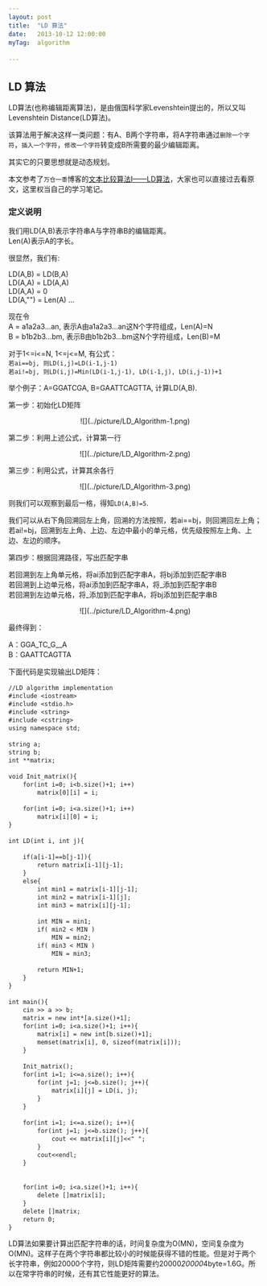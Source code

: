 ```yaml
---
layout: post
title:  "LD 算法"
date:   2013-10-12 12:00:00
myTag:	algorithm	

---
```


LD 算法
-----------------------------

LD算法(也称编辑距离算法)，是由俄国科学家Levenshtein提出的，所以又叫Levenshtein Distance(LD算法)。

该算法用于解决这样一类问题：有A、B两个字符串，将A字符串通过`删除一个字符`，`插入一个字符`，`修改一个字符`转变成B所需要的最少编辑距离。

其实它的只要思想就是动态规划。

本文参考了`万仓一黍`博客的[文本比较算法Ⅰ——LD算法](http://www.cnblogs.com/grenet/archive/2010/06/01/1748448.html)，大家也可以直接过去看原文，这里权当自己的学习笔记。


### 定义说明

我们用LD(A,B)表示字符串A与字符串B的编辑距离。  
Len(A)表示A的字长。

很显然，我们有:

LD(A,B) = LD(B,A)  
LD(A,A) = LD(A,A)  
LD(A,A) = 0  
LD(A,"") = Len(A)
...

现在令  
A = a1a2a3...an, 表示A由a1a2a3...an这N个字符组成，Len(A)=N  
B = b1b2b3...bm, 表示B由b1b2b3...bm这N个字符组成，Len(B)=M  

对于1<=i<=N, 1<=j<=M, 有公式：  
`若ai==bj, 则LD(i,j)=LD(i-1,j-1)`  
`若ai!=bj, 则LD(i,j)=Min(LD(i-1,j-1), LD(i-1,j), LD(i,j-1))+1`  

举个例子：A=GGATCGA, B=GAATTCAGTTA, 计算LD(A,B).

第一步：初始化LD矩阵

<center>![](../picture/LD_Algorithm-1.png)</center>

第二步：利用上述公式，计算第一行

<center>![](../picture/LD_Algorithm-2.png)</center>

第三步：利用公式，计算其余各行

<center>![](../picture/LD_Algorithm-3.png)</center>

则我们可以观察到最后一格，得知`LD(A,B)=5`.

我们可以从右下角回溯回左上角，回溯的方法按照，若ai==bj，则回溯回左上角；若ai!=bj，回溯到左上角、上边、左边中最小的单元格，优先级按照左上角、上边、左边的顺序。

第四步：根据回溯路径，写出匹配字串

若回溯到左上角单元格，将ai添加到匹配字串A，将bj添加到匹配字串B  
若回溯到上边单元格，将ai添加到匹配字串A，将\_添加到匹配字串B  
若回溯到左边单元格，将\_添加到匹配字串A，将bj添加到匹配字串B  

<center>![](../picture/LD_Algorithm-4.png)</center>

最终得到：

A：GGA\_TC\_G__A  
B：GAATTCAGTTA  


下面代码是实现输出LD矩阵：

	//LD algorithm implementation
	#include <iostream>
	#include <stdio.h>
	#include <string>
	#include <cstring>
	using namespace std;

	string a;
	string b;
	int **matrix;

	void Init_matrix(){
		for(int i=0; i<b.size()+1; i++)
			matrix[0][i] = i;

		for(int i=0; i<a.size()+1; i++)
			matrix[i][0] = i;
	}

	int LD(int i, int j){
		
		if(a[i-1]==b[j-1]){
			return matrix[i-1][j-1];
		}
		else{
			int min1 = matrix[i-1][j-1];
			int min2 = matrix[i-1][j];
			int min3 = matrix[i][j-1];

			int MIN = min1;
			if( min2 < MIN )
				MIN = min2;
			if( min3 < MIN )
				MIN = min3;

			return MIN+1;
		}
	}

	int main(){
		cin >> a >> b;
		matrix = new int*[a.size()+1];
		for(int i=0; i<a.size()+1; i++){
			matrix[i] = new int[b.size()+1];
			memset(matrix[i], 0, sizeof(matrix[i]));
		}

		Init_matrix();
		for(int i=1; i<=a.size(); i++){
			for(int j=1; j<=b.size(); j++){
				matrix[i][j] = LD(i, j);
			}
		}

		for(int i=1; i<=a.size(); i++){
			for(int j=1; j<=b.size(); j++){
				cout << matrix[i][j]<<" ";
			}
			cout<<endl;
		}


		for(int i=0; i<a.size()+1; i++){
			delete []matrix[i];
		}
		delete []matrix;
		return 0;
	}



LD算法如果要计算出匹配字符串的话，时间复杂度为O(MN)，空间复杂度为O(MN)。这样子在两个字符串都比较小的时候能获得不错的性能。但是对于两个长字符串，例如20000个字符，则LD矩阵需要约20000*20000*4byte=1.6G。所以在常字符串的时候，还有其它性能更好的算法。



